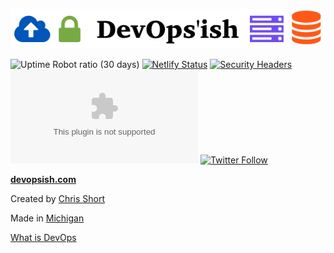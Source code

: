 ![DevOps'ish](static/img/DevOpsish-Wide.png)

![Uptime Robot ratio (30 days)](https://img.shields.io/uptimerobot/ratio/m781812229-c71af32b561915c8c6cc6667)
[![Netlify Status](https://api.netlify.com/api/v1/badges/18041430-d7ea-497d-b4d7-3b212d12502a/deploy-status)](https://app.netlify.com/sites/devopsish/deploys)
[![Security Headers](https://img.shields.io/security-headers?url=https%3A%2F%2Fdevopsish.com)](https://securityheaders.com/?q=https%3A%2F%2Fdevopsish.com&followRedirects=on)
[![Mozilla HTTP Observatory Grade](https://img.shields.io/mozilla-observatory/grade/devopsish.com?publish)](https://observatory.mozilla.org/analyze/devopsish.com)
[![Twitter Follow](https://img.shields.io/twitter/follow/ChrisShort?style=social)](https://twitter.com/ChrisShort)

[**devopsish.com**](https://devopsish.com)

Created by [Chris Short](https://chrisshort.net/)

Made in [Michigan](https://www.michigan.org/)

[What is DevOps](https://devopsish.com/what-is-devops/)
